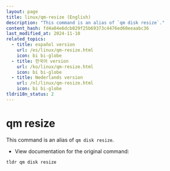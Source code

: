 ```yaml
---
layout: page
title: linux/qm-resize (English)
description: "This command is an alias of `qm disk resize`."
content_hash: fd4a04e6dcb029f25b69373c4476ed60eeaabc36
last_modified_at: 2024-11-10
related_topics:
  - title: español version
    url: /es/linux/qm-resize.html
    icon: bi bi-globe
  - title: 한국어 version
    url: /ko/linux/qm-resize.html
    icon: bi bi-globe
  - title: Nederlands version
    url: /nl/linux/qm-resize.html
    icon: bi bi-globe
tldri18n_status: 2
---
```

# qm resize

This command is an alias of `qm disk resize`.

- View documentation for the original command:

`tldr qm disk resize`
